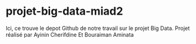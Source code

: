 # projet-big-data-miad2
Ici, ce trouve le depot Github de notre travail sur le projet Big Data. Projet réalisé par Ayinin Cherifdine  Et Bouraiman Aminata
